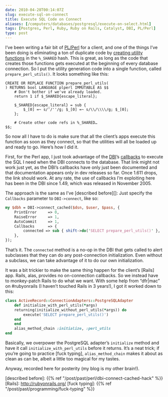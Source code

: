 ```yaml
--- 
date: 2010-04-28T00:14:07Z
slug: execute-sql-on-connect
title: Execute SQL Code on Connect
aliases: [/computers/databases/postgresql/execute-on-select.html]
tags: [Postgres, Perl, Ruby, Ruby on Rails, Catalyst, DBI, PL/Perl]
type: post
---
```


I’ve been writing a fair bit of [PL/Perl] for a client, and one of the things
I’ve been doing is eliminating a ton of duplicate code by [creating utility
functions] in the `%_SHARED` hash. This is great, as long as the code that
creates those functions gets executed at the beginning of every database
connection. So I put the utility generation code into a single function, called
`prepare_perl_utils()`. It looks something like this:

``` plpgsql
CREATE OR REPLACE FUNCTION prepare_perl_utils(
) RETURNS bool LANGUAGE plperl IMMUTABLE AS $$
    # Don't bother if we've already loaded.
    return 1 if $_SHARED{escape_literal};

    $_SHARED{escape_literal} = sub {
        $_[0] =~ s/'/''/g; $_[0] =~ s/\\/\\\\/g; $_[0];
    };

    # Create other code refs in %_SHARED…
$$;
```

So now all I have to do is make sure that all the client’s apps execute this
function as soon as they connect, so that the utilities will all be loaded up
and ready to go. Here’s how I did it.

First, for the Perl app, I just took advantage of the [DBI]’s [callbacks] to
execute the SQL I need when the DBI connects to the database. That link might
not work just yet, as the DBI’s callbacks have only just been documented and
that documentation appears only in dev releases so far. Once 1.611 drops, the
link should work. At any rate, the use of callbacks I’m exploiting here has been
in the DBI since 1.49, which was released in November 2005.

The approach is the same as I’ve [described before][]: Just specify the
`Callbacks` parameter to `DBI->connect`, like so:

``` perl
my $dbh = DBI->connect_cached($dsn, $user, $pass, {
    PrintError     => 0,
    RaiseError     => 1,
    AutoCommit     => 1,
    Callbacks      => {
        connected => sub { shift->do('SELECT prepare_perl_utils()' },
    },
});
```

That’s it. The `connected` method is a no-op in the DBI that gets called to
alert subclasses that they can do any post-connection initialization. Even
without a subclass, we can take advantage of it to do our own initialization.

It was a bit trickier to make the same thing happen for the client’s [Rails]
app. Rails, alas, provides no on-connection callbacks. So we instead have to
monkey-patch Rails to do what we want. With some help from “dfr\|mac” on
\#rubyonrails (I haven’t touched Rails in 3 years!), I got it worked down to
this:

``` ruby
class ActiveRecord::ConnectionAdapters::PostgreSQLAdapter
    def initialize_with_perl_utils(*args)
    returning(initialize_without_perl_utils(*args)) do
        execute('SELECT prepare_perl_utils()')
    end
    end
    alias_method_chain :initialize, :perl_utils
end
```

Basically, we overpower the PostgreSQL adapter’s `initialize` method and have it
call `initialize_with_perl_utils` before it returns. It’s a neat trick; if
you’re going to practice [fuck typing], `alias_method_chain` makes it about as
clean as can be, albeit a little too magical for my tastes.

Anyway, recorded here for posterity (my blog is my other brain!).

  [PL/Perl]: https://www.postgresql.org/docs/current/static/plperl.html
  [creating utility functions]: http://www.depesz.com/index.php/2008/08/01/writing-sprintf-and-overcoming-limitations-in-plperl/
  [DBI]: http://dbi.perl.org/
  [callbacks]: https://metacpan.org/dist/DBI/DBI.pm#Callbacks_(hash_ref)
  [described before]: {{% ref "/post/past/perl/dbi-connect-cached-hack" %}}
  [Rails]: http://rubyonrails.org/
  [fuck typing]: {{% ref "/post/past/programming/fuck-typing" %}}
